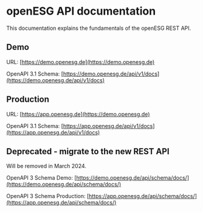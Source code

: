 # openESG API documentation

This documentation explains the fundamentals of the openESG REST API.

## Demo

URL: [https://demo.openesg.de](https://demo.openesg.de)

OpenAPI 3.1 Schema:
[https://demo.openesg.de/api/v1/docs](https://demo.openesg.de/api/v1/docs)

## Production

URL: [https://app.openesg.de](https://demo.openesg.de)

OpenAPI 3.1 Schema:
[https://app.openesg.de/api/v1/docs](https://app.openesg.de/api/v1/docs)

## Deprecated - migrate to the new REST API

Will be removed in March 2024.

OpenAPI 3 Schema Demo:
[https://demo.openesg.de/api/schema/docs/](https://demo.openesg.de/api/schema/docs/)

OpenAPI 3 Schema Production:
[https://app.openesg.de/api/schema/docs/](https://app.openesg.de/api/schema/docs/)
